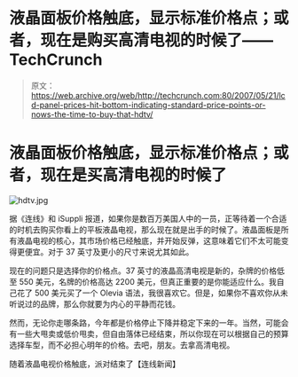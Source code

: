# 液晶面板价格触底，显示标准价格点；或者，现在是购买高清电视的时候了——TechCrunch

> 原文：<https://web.archive.org/web/http://techcrunch.com:80/2007/05/21/lcd-panel-prices-hit-bottom-indicating-standard-price-points-or-nows-the-time-to-buy-that-hdtv/>

# 液晶面板价格触底，显示标准价格点；或者，现在是买高清电视的时候了

![hdtv.jpg](img/aa560c507d31d514bb6082e163f1f1b1.png)

据《连线》和 iSuppli 报道，如果你是数百万美国人中的一员，正等待着一个合适的时机去购买你看上的平板液晶电视，那么现在就是出手的时候了。液晶面板是所有液晶电视的核心，其市场价格已经触底，并开始反弹，这意味着它们不太可能变得更便宜。对于 37 英寸及更小的尺寸来说尤其如此。

现在的问题只是选择你的价格点。37 英寸的液晶高清电视是新的，杂牌的价格低至 550 美元，名牌的价格高达 2200 美元，但真正重要的是你能适应什么。我自己花了 500 美元买了一个 Olevia 语法，我很喜欢它。但是，如果你不喜欢你从未听说过的品牌，那么你就要为内心的平静而花钱。

然而，无论你走哪条路，今年都是价格停止下降并稳定下来的一年。当然，可能会有一些大甩卖或低价甩卖，但自由落体已经结束，所以你现在可以根据自己的预算选择车型，而不必担心明年的价格。去吧，朋友。去拿高清电视。

随着液晶电视价格触底，派对结束了【连线新闻】